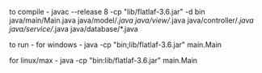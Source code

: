 to compile -
javac --release 8 -cp "lib/flatlaf-3.6.jar" -d bin java/main/Main.java java/model/_.java java/view/_.java java/controller/_.java java/service/_.java java/database/\*.java

to run -
for windows -
java -cp "bin;lib/flatlaf-3.6.jar" main.Main

for linux/max -
java -cp "bin:lib/flatlaf-3.6.jar" main.Main

